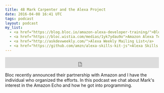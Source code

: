 ```yaml
---
title: 48 Mark Carpenter and the Alexa Project
date: 2016-04-08 16:41 UTC
tags: podcast
layout: podcast
my_list: 
  - <a href="https://blog.bloc.io/amazon-alexa-developer-training/">Bloc Alexa Project</a>
  - <a href="https://bloc.wistia.com/medias/1yk7ydau9o">Amazon Alexa Tech Talk</a>
  - <a href="http://askdevweekly.com/">Alexa Weekly Mailing List</a>
  - <a href="https://github.com/amzn/alexa-skills-kit-js">Alexa Skills Repo</a>
---
```

<iframe frameborder='0' height='36px' scrolling='no' seamless src='https://simplecast.com/e/34898?style=light' width='100%'></iframe>

Bloc recently announced their partnership with Amazon and I have the
individual who organized the efforts. In this podcast we chat about
Mark's interest in the Amazon Echo and how he got into programming.
